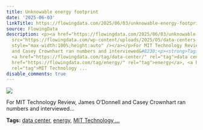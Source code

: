 ```yaml
---
title: Unknowable energy footprint
date: '2025-06-03'
linkTitle: https://flowingdata.com/2025/06/03/unknowable-energy-footprint/
source: FlowingData
description: <p><a href="https://flowingdata.com/2025/06/03/unknowable-energy-footprint/"><img
  src="https://flowingdata.com/wp-content/uploads/2025/05/data-centers-750x583.png"
  style="max-width:100%;height:auto" /></a></p>For MIT Technology Review, James O&#8217;Donnell
  and Casey Crownhart ran numbers and interviewed&#8230;<p><strong>Tags:</strong>
  <a href="https://flowingdata.com/tag/data-center/" rel="tag">data center</a>, <a
  href="https://flowingdata.com/tag/energy/" rel="tag">energy</a>, <a href="https://flowingdata.com/tag/mit-technology-review/"
  rel="tag">MIT Technology ...
disable_comments: true
---
```

<p><a href="https://flowingdata.com/2025/06/03/unknowable-energy-footprint/"><img src="https://flowingdata.com/wp-content/uploads/2025/05/data-centers-750x583.png" style="max-width:100%;height:auto" /></a></p>For MIT Technology Review, James O&#8217;Donnell and Casey Crownhart ran numbers and interviewed&#8230;<p><strong>Tags:</strong> <a href="https://flowingdata.com/tag/data-center/" rel="tag">data center</a>, <a href="https://flowingdata.com/tag/energy/" rel="tag">energy</a>, <a href="https://flowingdata.com/tag/mit-technology-review/" rel="tag">MIT Technology ...
